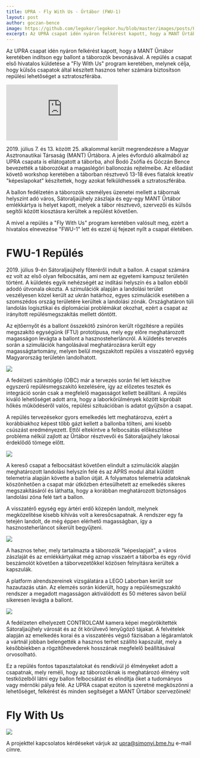 ```yaml
---
title: UPRA - Fly With Us - Űrtábor (FWU-1)
layout: post
author: goczan-bence
image: https://github.com/legokor/legokor.hu/blob/master/images/posts/FWU-1_cikk/urtabor_sujhely_aero.jpg?raw=true
excerpt: Az UPRA csapat idén nyáron felkérést kapott, hogy a MANT Űrtábor keretében indítson egy ballont a táborozók bevonásával.
---
```


Az UPRA csapat idén nyáron felkérést kapott, hogy a MANT Űrtábor keretében indítson egy ballont a táborozók bevonásával. A repülés a csapat első hivatalos küldetése a "Fly With Us" program keretében, melynek célja, hogy külsős csapatok által készített hasznos teher számára biztosítson repülési lehetőséget a sztratoszférába.

<div class="video16-9">
  <iframe src="https://www.youtube.com/embed/tLt19FdWq6s" frameborder="0" allowfullscreen></iframe>
</div>


2019\. július 7. és 13. között 25. alkalommal került megrendezésre a Magyar Asztronautikai Társaság (MANT) Űrtábora. A jeles évforduló alkalmából az UPRA csapata is ellátogatott a táborba, ahol Bodó Zsófia és Góczán Bence bevezették a táborozókat a magaslégöri ballonozás rejtelmeibe. Az előadást követő workshop keretében a táborban résztvevő 13-18 éves fiatalok kreatív "képeslapokat" készítettek, hogy azokat felküldhessék a sztratoszférába.

A ballon fedélzetén a táborozók személyes üzenetei mellett a tábornak helyszínt adó város, Sátoraljaújhely zászlaja és egy-egy MANT Űrtábor emlékkártya is helyet kapott, melyek a tábor résztvevő, szervezői és külsős segítői között kiosztásra kerültek a repülést követően.

A mivel a repülés a "Fly With Us" program keretében valósult meg, ezért a hivatalos elnevezése "FWU-1" lett és ezzel új fejezet nyílt a csapat életében. 

# FWU-1 Repülés

2019\. július 9-én Sátoraljaújhely főteréről indult a ballon. A csapat számára ez volt az első olyan felbocsátás, ami nem az egyetemi kampusz területén történt. A küldetés egyik nehézségét az indítási helyszín és a ballon ebből adodó útvonala okozta. A szimulációk alapján a landolási terület veszélyesen közel került az ukrán határhoz, egyes szimulációk esetében a szomszédos ország területére kerültek a landolási zónák. Országhatáron túli landolás logisztikai és diplomáciai problémákat okozhat, ezért a csapat az irányított repülésmegszakítás mellett döntött.

Az ejtőernyőt és a ballont összekötő zsinóron került rögzítésre a repülés megszakító egységünk (FTU) prototípusa, mely egy előre meghatározott magasságon levágta a ballont a hasznosteherláncról. A küldetés tervezés során a szimulációk hangolásával meghatározásra került egy magasságtartomány, melyen belül megszakított repülés a visszatérő egység Magyarország területén landolhatott.

![](/images/posts/FWU-1_cikk/balloonpath.JPG)

A fedélzeti számítógép (OBC) már a tervezés során fel lett készítve egyszerű repülésmegszakító kezelésére, így az előzetes tesztek és integráció során csak a megfelelő magasságot kellett beállítani. A repülés kiváló lehetőséget adott arra, hogy a laborkörülmények között kipróbált hőkés működéséről valós, repülési szituációban is adatot gyűjtsön a csapat.


A repülés tervezésekor gyors emelkedés lett meghatározva, ezért a korábbiakhoz képest több gázt kellett a ballonba tölteni, ami kisebb csúszást eredményezett. Ettől eltekintve a felbocsátás előkészítése probléma nélkül zajlott az Űrtábor résztvevői és Sátoraljaújhely lakosai érdeklődő tömege előtt.

![](/images/posts/FWU-1_cikk/urtabor_ballontoltes.jpg)

A kereső csapat a felbocsátást követően elindult a szimulációk alapján meghatározott landolási helyszín felé és az APRS modul által küldött telemetria alapján követte a ballon útját. A folyamatos telemetria adatoknak köszönhetően a csapat már útközben értesülhetett az emelkedés sikeres megszakításáról és láthatta, hogy a korábban meghatározott biztonságos landolási zóna felé tart a ballon.

A visszatérő egység egy ártéri erdő közepén landolt, melynek megközelítése kisebb kihívás volt a keresőcsapatnak. A rendszer egy fa tetején landolt, de még éppen elérhető magasságban, így a hasznosteherláncot sikerült begyűjteni.

![](/images/posts/FWU-1_cikk/landolas.jpg)

A hasznos teher, mely tartalmazta a táborozók "képeslapjait", a város zászlaját és az emlékkártyákat még aznap visszaért a táborba és egy rövid beszámolót követően a táborvezetőkkel közösen felnyitásra kerültek a kapszulák.

A platform alrendszereinek vizsgálatára a LEGO Laborban került sor hazautazás után. Az elemzés során kiderült, hogy a repülésmegszakító rendszer a megadott magasságon aktiválódott és 50 méteres sávon belül sikeresen levágta a ballont.

![](/images/posts/FWU-1_cikk/urtabor_sujhely_aero.jpg)

A fedélzeten elhelyezett CONTROLCAM kamera képei megörökítették Sátoraljaújhely városát és az őt körülvevő lenyűgöző tájakat. A felvételek alapján az emelkedés korai és a visszatérés végső fázisában a légáramlatok a vártnál jobban belengették a hasznos terhet szállító kapszulát, mely a későbbiekben a rögzítőhevederek hosszának megfelelő beállításával orvosolható.

Ez a repülés fontos tapasztalatokat és rendkívül jó élményeket adott a csapatnak, mely reméli, hogy az táborozóknak is meghatározó élmény volt testközelből látni egy ballon felbocsátást és elindítja őket a tudományos vagy mérnöki pálya felé. Az UPRA csapat ezúton is szeretné megköszönni a lehetőséget, felkérést és minden segítséget a MANT Űrtábor szervezőinek!


# Fly With Us

![](/images/posts/matef-4_cikk/fly_with_us.jpg)

A projekttel kapcsolatos kérdéseket várjuk az [upra@simonyi.bme.hu](mailto:upra@simonyi.bme.hu) e-mail címre. 

